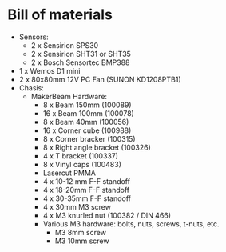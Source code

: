 # Bill of materials

- Sensors:
  - 2 x Sensirion SPS30
  - 2 x Sensirion SHT31 or SHT35
  - 2 x Bosch Sensortec BMP388
- 1 x Wemos D1 mini
- 2 x 80x80mm 12V PC Fan (SUNON KD1208PTB1)
- Chasis:
  - MakerBeam Hardware:
    - 8 x Beam 150mm (100089)
    - 16 x Beam 100mm (100078)
    - 8 x Beam 40mm (100056)
    - 16 x Corner cube (100988)
    - 8 x Corner bracker (100315)
    - 8 x Right angle bracket (100326)
    - 4 x T bracket (100337)
    - 8 x Vinyl caps (100483)
    - Lasercut PMMA
    - 4 x 10-12 mm F-F standoff
    - 4 x 18-20mm F-F standoff
    - 4 x 30-35mm F-F standoff
    - 4 x 30mm M3 screw
    - 4 x M3 knurled nut (100382 / DIN 466)
    - Various M3 hardware: bolts, nuts, screws, t-nuts, etc.
        - M3 8mm screw
        - M3 10mm screw
        
